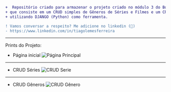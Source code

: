 ```diff
+  Repositório criado para armazenar o projeto criado no módulo 3 do Bootcamp de Python do IGTI,
+ que consiste em um CRUD simples de Gêneros de Séries e Filmes e um CRUD de Séries e Filmes,
+ utilizando DJANGO (Python) como ferramenta.

! Vamos conversar a respeito? Me adicione no linkedin (👊)
- https://www.linkedin.com/in/tiagolemesferreira
```

----------------------------

Prints do Projeto:

* Página inicial
![Página Principal](https://s1.imghub.io/fitQE.png)
----------------------------

* CRUD Séries
![CRUD Serie](https://s1.imghub.io/fiKCd.png)
----------------------------

* CRUD Gêneros
![CRUD Gênero](https://s1.imghub.io/fi1s5.png)
